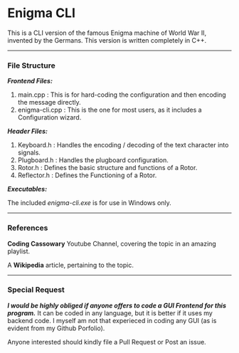 
# Enigma CLI

This is a CLI version of the famous Enigma machine of World War II, invented by the Germans.
This version is written completely in C++.

***

### File Structure

**_Frontend Files:_**
1. main.cpp : This is for hard-coding the configuration and then encoding the message directly.
2. enigma-cli.cpp : This is the one for most users, as it includes a Configuration wizard.

**_Header Files:_**
1. Keyboard.h : Handles the encoding / decoding of the text character into signals.
2. Plugboard.h : Handles the plugboard configuration.
3. Rotor.h : Defines the basic structure and functions of a Rotor.
4. Reflector.h : Defines the Functioning of a Rotor.

**_Executables:_**

The included _enigma-cli.exe_ is for use in Windows only.

***

### References
**Coding Cassowary** Youtube Channel, covering the topic in an amazing playlist.

A **Wikipedia** article, pertaining to the topic.

***

### Special Request

**_I would be highly obliged if anyone offers to code a GUI Frontend for this program._**
It can be coded in any language, but it is better if it uses my backend code.
I myself am not that experieced in coding any GUI (as is evident from my Github Porfolio).

Anyone interested should kindly file a Pull Request or Post an issue.
